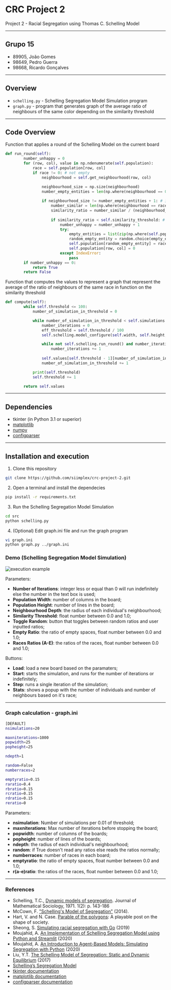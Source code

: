 # CRC Project 2
Project 2 - Racial Segregation using Thomas C. Schelling Model

---

## Grupo 15
- 89905, João Gomes
- 98649, Pedro Guerra
- 98668, Ricardo Gonçalves

---

## Overview

* `schelling.py` - Schelling Segregation Model Simulation program
* `graph.py` - program that generates graph of the average ratio of neighbours of the same color depending on the similarity threshold



---

## Code Overview

Function that applies a round of the Schelling Model on the current board

```python
def run_round(self):
        number_unhappy = 0
        for (row, col), value in np.ndenumerate(self.population):
            race = self.population[row, col]
            if race != 0: # not empty
                neighbourhood = self.get_neighbourhood(row, col)

                neighbourhood_size = np.size(neighbourhood)
                number_empty_entities = len(np.where(neighbourhood == 0)[0]) # number of empty entities on the neighbourhood
                
                if neighbourhood_size != number_empty_entities + 1: # if its empty
                    number_similar = len(np.where(neighbourhood == race)[0]) - 1
                    similarity_ratio = number_similar / (neighbourhood_size - number_empty_entities - 1) 
                    
                    if similarity_ratio < self.similarity_threshold: # unhappy
                        number_unhappy = number_unhappy + 1
                        try:
                            empty_entities = list(zip(np.where(self.population == 0)[0], np.where(self.population == 0)[1]))    
                            random_empty_entity = random.choice(empty_entities)
                            self.population[random_empty_entity] = race
                            self.population[row, col] = 0
                        except IndexError:
                            pass
        if number_unhappy == 0:
            return True
        return False
```

Function that computes the values to represent a graph that represent the average of the ratio of neighbours of the same race in function on the similarity threshold

```python
def compute(self):
        while self.threshold <= 100:
            number_of_simulation_in_threshold = 0

            while number_of_simulation_in_threshold < self.simulations:
                number_iterations = 0
                eff_threshold = self.threshold / 100
                self.schelling.model_configure(self.width, self.height, self.emptyratio, eff_threshold, self.ndepth, self.races)

                while not self.schelling.run_round() and number_iterations < self.maxiterations:
                    number_iterations += 1
                
                self.values[self.threshold - 1][number_of_simulation_in_threshold] = self.compute_neighbourhood_numbers()
                number_of_simulation_in_threshold += 1

            print(self.threshold)
            self.threshold += 1

        return self.values
```


---

## Dependencies
- tkinter (in Python 3.1 or superior)
- [matplotlib](https://pypi.org/project/matplotlib/)
- [numpy](https://pypi.org/project/numpy/)
- [configparser](https://pypi.org/project/configparser/)

---

## Installation and execution

1. Clone this repository

```bash
git clone https://github.com/siimplex/crc-project-2.git
```

2. Open a terminal and install the dependecies

```bash
pip install -r requirements.txt
```

3. Run the Schelling Segregation Model Simulation

```bash
cd src
python schelling.py
```

4. (Optional) Edit graph.ini file and run the graph program

```bash
vi graph.ini
python graph.py ../graph.ini
```

### Demo (Schelling Segregation Model Simulation)

![execution example](https://github.com/siimplex/crc-project-2/blob/main/demo.png "Program Window")

Parameters:

- **Number of Iterations**: integer less or equal than 0 will run indefinitely else the number in the text box is used;
- **Population Width**: number of columns in the board;
- **Population Height**: number of lines in the board;
- **Neighbourhood Depth**: the radius of each individual's neighbourhood;
- **Similarity Threshold**: float number between 0.0 and 1.0;
- **Toggle Random**: button that toggles between random ratios and user inputted ratios;
- **Empty Ratio**: the ratio of empty spaces, float number between 0.0 and 1.0;
- **Races Ratios (A-E)**: the ratios of the races, float number between 0.0 and 1.0;

Buttons:

- **Load**: load a new board based on the paramaters;
- **Start**: starts the simulation, and runs for the number of iterations or indefinitely;
- **Step**: runs a single iteration of the simulation;
- **Stats**: shows a popup with the number of individuals and number of neighbours based on it's race;

---

### Graph calculation - graph.ini 

```bash
[DEFAULT]
nsimulations=20

maxniterations=1000
popwidth=25
popheight=25

ndepth=1

random=False
numberraces=2

emptyratio=0.15
raratio=0.4
rbratio=0.15
rcratio=0.15
rdratio=0.15
reratio=0
```

Parameters:

- **nsimulation**: Number of simulations per 0.01 of threshold;
- **maxniterations**: Max number of iterations before stopping the board;
- **popwidth**: number of columns of the boards;
- **popheight**: number of lines of the boards;
- **ndepth**: the radius of each individual's neighbourhood;
- **random**: if True doesn't read any ratios else reads the ratios normally;
- **numberraces**: number of races in each board;
- **emptyratio**: the ratio of empty spaces, float number between 0.0 and 1.0;
- **r(a-e)ratio**: the ratios of the races, float number between 0.0 and 1.0;

---

### References
- Schelling, T.C., [Dynamic models of segregation](http://norsemathology.org/longa/classes/stuff/DynamicModelsOfSegregation.pdf). Journal of Mathematical Sociology, 1971. 1(2): p. 143-186
- McCown, F.  ["Schelling's Model of Segregation"](http://nifty.stanford.edu/2014/mccown-schelling-model-segregation/) (2014).
- Hart, V. and N. Case. [Parable of the polygons](https://ncase.me/polygons/): A playable post on the shape of society.
- Sheong, S. [Simulating racial segregation with Go](https://towardsdatascience.com/simulating-racial-segregation-with-go-6224c253a1d2) (2019)
- Moujahid, A. [An Implementation of Schelling Segregation Model using Python and Streamlit](http://adilmoujahid.com/posts/2020/05/streamlit-python-schelling/) (2020)
- Moujahid, A. [An Introduction to Agent-Based Models: Simulating Segregation with Python](https://www.binpress.com/simulating-segregation-with-python/) (2020)
- Liu, Y.T. [The Schelling Model of Segregation: Static and Dynamic Equilibrium](https://ytliu0.github.io/schelling/) (2017)
- [Schelling’s Segregation Model](https://python.quantecon.org/schelling.html)
- [tkinter documentation](https://docs.python.org/3/library/tkinter.html)
- [matplotlib documentation](https://matplotlib.org/3.3.3/contents.html)
- [configparser documentation](https://docs.python.org/3/library/configparser.html)